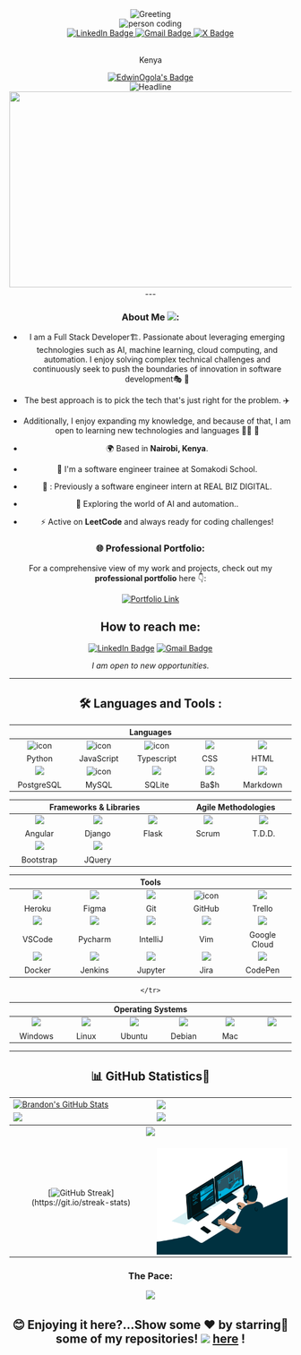 <!---GREETING--->
<div align="center">
  <img src="https://readme-typing-svg.herokuapp.com?color=4A90E2&size=32&center=true&vCenter=true&width=800&height=60&lines=Hello,+Welcome+to+My+Profile!+👋;I'm+Excited+to+Share+My+Work+With+You!!+😊;Feel+Free+to+Explore+My+Projects;+And+see+what+I'm+working+on!+😊." alt="Greeting" />
</div>

<div id="header" align="center">
 <!-- <img src="https://gifdb.com/images/high/ai-humanoid-boy-neon-0byngj723ojhu25b.gif" width="120"/> -->

<img align="" height="125" width="300" src="https://media.giphy.com/media/L1R1tvI9svkIWwpVYr/giphy.gif" alt="person coding">

 <div id="header">
  <a href="https://www.linkedin.com/in/brandon-edwin-ogola-b77063232/">
    <img src="https://img.shields.io/badge/LinkedIn-blue?style=for-the-badge&logo=linkedin&logoColor=white" alt="LinkedIn Badge"/>
  </a>
  
 <a href="mailto:brandon14ogola@gmail.com">
    <img src="https://img.shields.io/badge/Gmail-red?style=for-the-badge&logo=gmail&logoColor=white" alt="Gmail Badge"/>
  </a>
  
 <a href="https://x.com/BrandonOgola">
    <img src="https://img.shields.io/badge/-black?style=for-the-badge&logo=X&logoColor=white" alt="X Badge"/>
  </a>

  </a>
</div>


<img src="https://komarev.com/ghpvc/?username=edogola4&style=flat-square&color=blue" alt=""/>
<p>Kenya</p>
<a href="https://user-badge.committers.top/kenya/edogola4">
    <img src="https://user-badge.committers.top/kenya/EdwinOgola.svg" alt="EdwinOgola's Badge">

</a>



<div align="center">
  <img src="https://readme-typing-svg.herokuapp.com?color=00BFFF&size=32&center=true&vCenter=true&width=600&height=50&lines=I'm+Edwin+Ogola+👋;Full+Stack+Developer+🤓+%F0%9F%92%BB;Problem+Solver+🧠+🖋️;Software+Engineer+💻;AI+Enthusiast+🤖" alt="Headline" />
</div>






<div align="center">
  <img src="https://d3kjluh73b9h9o.cloudfront.net/original/4X/4/1/7/4175f677bdd6f6e3b6a572bbe5b104e6de35ea09.gif" width="600" height="350"/>
  
</div>
                                                                 ---


###  About Me  <img src="https://media.giphy.com/media/WUlplcMpOCEmTGBtBW/giphy.gif" width="30">:
- I am a Full Stack Developer🏗️. Passionate about leveraging emerging technologies such as AI, machine learning, cloud computing, and automation. I enjoy solving complex technical challenges and continuously seek to push the boundaries of innovation in software development🎭
🚗
- The best approach is to pick the tech that's just right for the problem.
✈️
- Additionally, I enjoy expanding my knowledge, and because of that, I am open to learning new technologies and languages 🐱‍👓
🚢

- 🌍 Based in **Nairobi, Kenya**.

- :telescope: I'm a software engineer trainee at Somakodi School.
  
- 🧙 : Previously a software engineer intern at REAL BIZ DIGITAL.

- :seedling: Exploring the world of AI and automation..

- :zap: Active on **LeetCode** and always ready for coding challenges!

### 🌐 Professional Portfolio:
For a comprehensive view of my work and projects, check out my **professional portfolio** here 👇:

<a href="https://brandon-2i82.vercel.app/" target="_blank">
  <img src="https://img.shields.io/badge/View-My%20Portfolio-32a852?style=for-the-badge&logo=internet-explorer&logoColor=white" alt="Portfolio Link"/>
</a>


## How to reach me:

[![LinkedIn Badge](https://img.shields.io/badge/-Brandon_Edwin-blue?style=flat&logo=Linkedin&logoColor=white)](https://www.linkedin.com/in/brandon-edwin-ogola-b77063232/)
[![Gmail Badge](https://img.shields.io/badge/Email-Email%20Me-D14836?style=flat&logo=gmail&logoColor=white)](mailto:brandon14ogola@gmail.com)

*I am open to new opportunities.*

---

## :hammer_and_wrench: Languages and Tools :

<div align="center">
  <table>
    <thead>
      <tr>
        <th colspan="7">Languages</th>
      </tr>
    </thead>
    <tr>
      <td align="center" width=110>  <img src="https://techstack-generator.vercel.app/python-icon.svg" alt="icon" width="65" height="65" /> </td>
      <td align="center" width=110>  <img src="https://techstack-generator.vercel.app/js-icon.svg" alt="icon" width="65" height="65" /> </td>
      <td align="center" width=110>  <img src="https://techstack-generator.vercel.app/ts-icon.svg" alt="icon" width="65" height="65" /> </td>
      <td align="center" width=110> <img height=60 src="https://cdn.jsdelivr.net/gh/devicons/devicon/icons/css3/css3-original.svg"/> </td>
      <td align="center" width=110> <img height=60 src="https://cdn.jsdelivr.net/gh/devicons/devicon/icons/html5/html5-original.svg"/> </td>
    </tr>
    <tr> 
      <td align="center" width=110>Python</td>
      <td align="center" width=110>JavaScript</td>
      <td align="center" width=110>Typescript</td>
      <td align="center" width=110>CSS</td>
      <td align="center" width=110>HTML</td>
    </tr>
    <tr>
      <td align="center" width=110> <img height=60 src="https://cdn.jsdelivr.net/gh/devicons/devicon/icons/postgresql/postgresql-original.svg"/> </td>
      <td align="center" width=110> <img src="https://techstack-generator.vercel.app/mysql-icon.svg" alt="icon" width="65" height="65" /> </td>
      <td align="center" width=110> <img height=60 src="https://cdn.jsdelivr.net/gh/devicons/devicon/icons/sqlite/sqlite-original.svg"/> </td>
      <td align="center" width=110> <img height=60 src="https://cdn.jsdelivr.net/gh/devicons/devicon/icons/bash/bash-original.svg"/> </td>
      <td align="center" width=110> <img height=60 src="https://cdn.jsdelivr.net/gh/devicons/devicon/icons/markdown/markdown-original.svg"/> </td>
    <tr> 
      <td align="center" width=110>PostgreSQL</td>
      <td align="center" width=110>MySQL</td>
      <td align="center" width=110>SQLite</td>
      <td align="center" width=110>Ba$h</td>
      <td align="center" width=110>Markdown</td>
    </tr>
  </table>

  <table>
    <thead>
      <tr>
        <th colspan="3">Frameworks & Libraries </th>
        <th colspan="3">Agile Methodologies</th>
      </tr>
    </thead>
    <tr>
      <td align="center" width=110> <img height=60 src="https://cdn.jsdelivr.net/gh/devicons/devicon/icons/angularjs/angularjs-original.svg"/> </td>
      <td align="center" width=110> <img height=60 src="https://cdn.jsdelivr.net/npm/devicon-2.2@2.2.0/icons/django/django-original.svg"/> </td>
      <td align="center" width=110> <img height=60 src="https://cdn.jsdelivr.net/gh/devicons/devicon/icons/flask/flask-original.svg"/> </td>
      <td align="center" width=110><img width=60 src="https://user-images.githubusercontent.com/27622683/192119071-da8aff75-02b1-4c6d-8232-507b9454cd49.png"/></td>
      <td align="center" width=110><img width=60 src="https://user-images.githubusercontent.com/27622683/192119394-0284fdfc-3ad2-460c-8b57-5ed13a2cbfc0.png"/></td>
      <tr align="center"> 
        <td align="center" width=110>Angular</td>
        <td align="center" width=110>Django</td>
        <td align="center" width=110>Flask</td>
        <td align="center" width=110>Scrum</td>
        <td align="center" width=110>T.D.D.</td>
      </tr>
      <tr>
      <td align="center" width=110> <img height=60 src="https://cdn.jsdelivr.net/gh/devicons/devicon/icons/bootstrap/bootstrap-original.svg"/> </td>
      <td align="center" width=110> <img height=60 src="https://cdn.jsdelivr.net/gh/devicons/devicon/icons/jquery/jquery-original.svg"/> </td>
      <tr align="center"> 
        <td align="center" width=110>Bootstrap</td>
        <td align="center" width=110>JQuery</td>
      </tr>
    </tr>
  </table>
  <table>
    <thead>
    <tr>
      <th colspan="7">Tools</th>
    </tr>
    </thead>
    <tr>
      <td align="center" width=110> <img height=60 src="https://cdn.jsdelivr.net/gh/devicons/devicon/icons/heroku/heroku-original.svg"/> </td>
      <td align="center" width=110> <img height=60 src="https://cdn.jsdelivr.net/gh/devicons/devicon/icons/figma/figma-original.svg"/> </td>
      <td align="center" width=110> <img height=60 src="https://cdn.jsdelivr.net/gh/devicons/devicon/icons/git/git-original.svg"/> </td>
      <td align="center" width=110> <img src="https://techstack-generator.vercel.app/github-icon.svg" alt="icon" width="65" height="65" /> </td>
      <td align="center" width=110> <img height=60 src="https://cdn.jsdelivr.net/npm/devicon-2.2@2.2.0/icons/trello/trello-plain.svg"/> </td>
    </tr>
    <tr> 
      <td align="center" width=110>Heroku</td>
      <td align="center" width=110>Figma</td>
      <td align="center" width=110>Git</td>
      <td align="center" width=110>GitHub</td>
      <td align="center" width=110>Trello</td>
    </tr>
    <tr>
      <td align="center" width=110> <img height=60 src="https://cdn.jsdelivr.net/gh/devicons/devicon/icons/vscode/vscode-original.svg"/> </td>
      <td align="center" width=110> <img height=60 src="https://cdn.jsdelivr.net/gh/devicons/devicon/icons/pycharm/pycharm-original.svg"/> </td>
      <td align="center" width=110> <img height=60 src="https://cdn.jsdelivr.net/gh/devicons/devicon/icons/intellij/intellij-original.svg"/> </td>
      <td align="center" width=110> <img height=60 src="https://cdn.jsdelivr.net/gh/devicons/devicon/icons/vim/vim-original.svg"/> </td> 
      <td align="center" width=110> <img height=60 src="https://cdn.jsdelivr.net/gh/devicons/devicon/icons/googlecloud/googlecloud-original.svg"/> </td> 
    </tr>
    <tr> 
      <td align="center" width=110>VSCode</td>
      <td align="center" width=110>Pycharm</td>
      <td align="center" width=110>IntelliJ</td>
      <td align="center" width=110>Vim</td>
      <td align="center" width=110>Google Cloud</td>
    </tr>
    <tr>
      <td align="center" width=110> <img height=60 src="https://cdn.jsdelivr.net/gh/devicons/devicon/icons/docker/docker-original.svg"/> </td>
      <td align="center" width=110> <img height=60 src="https://cdn.jsdelivr.net/gh/devicons/devicon/icons/jenkins/jenkins-line.svg"/> </td>
      <td align="center" width=110> <img height=60 src="https://cdn.jsdelivr.net/gh/devicons/devicon/icons/jupyter/jupyter-original.svg"/> </td>
      <td align="center" width=110> <img height=60 src="https://cdn.jsdelivr.net/gh/devicons/devicon/icons/jira/jira-original.svg"/> </td>
      <td align="center" width=110> <img height=60 src="https://cdn.jsdelivr.net/gh/devicons/devicon/icons/codepen/codepen-plain.svg"/> </td>
    </tr>
    <tr> 
      <td align="center" width=110>Docker</td>
      <td align="center" width=110>Jenkins</td>
      <td align="center" width=110>Jupyter</td>
      <td align="center" width=110>Jira</td>
      <td align="center" width=110>CodePen</td>
    </tr>
  </table>
  <table>
    <thead>
      <tr>
        <th colspan="7">Operating Systems</th>
      </tr>
    </thead>
    <tr>
      <td align="center" width=110><img height=60 src="https://cdn.jsdelivr.net/gh/devicons/devicon/icons/windows8/windows8-original.svg"/> </td>
      <td align="center" width=110> <img height=60 src="https://cdn.jsdelivr.net/gh/devicons/devicon/icons/linux/linux-original.svg"/> </td>
      <td align="center" width=110> <img height=60 src="https://cdn.jsdelivr.net/gh/devicons/devicon/icons/ubuntu/ubuntu-plain.svg"/> </td>
      <td align="center" width=110> <img height=60 src="https://cdn.jsdelivr.net/gh/devicons/devicon/icons/debian/debian-plain.svg"/> </td>
      <td align="center" width=110> <img height=60 src="https://cdn.jsdelivr.net/gh/devicons/devicon/icons/debian/debian-plain.svg"/> </td>
      <td align="center" width=110> <img height=60 src="https://cdn.jsdelivr.net/gh/devicons/devicon/icons/apple/apple-original.svg"/> </td>
    <tr> 
      <td align="center" width=110>Windows</td>
      <td align="center" width=110>Linux</td>
      <td align="center" width=110>Ubuntu</td>
      <td align="center" width=110>Debian</td>
      <td align="center" width=110>Mac</td>
      
    </tr>
  </table>
</div>




---

## 📊 GitHub Statistics📜 
<table>
<tr>
<td>
<a href="https://github.com/edogola4">
    <img align="center" src="https://github-readme-stats.vercel.app/api?username=edogola4&show_icons=true&line_height=27&count_private=true&title_color=f48c06&text_color=c9cacc&icon_color=2bbc8a&bg_color=000000" alt="Brandon's GitHub Stats" />
</td>
<td>
            <img align="center" src="https://github-readme-stats.vercel.app/api/top-langs/?username=edogola4&theme=highcontrast&layout=compact" />
  </a>
</td>
</tr>

<tr>
<td>
            <img height="200em" src="https://github-profile-summary-cards.vercel.app/api/cards/most-commit-language?username=edogola4"/>
</td>
<td>
            <img height="200em" src="https://github-profile-summary-cards.vercel.app/api/cards/repos-per-language?username=edogola4"/>
</td>
</tr>

<tr>
<tr>
        <th colspan="7"><a href="https://github.com/edogola4/readme-typing-svg"><img src="https://readme-typing-svg.herokuapp.com/?lines=Email%20me%20via%20edogola4@gmail.com;I%20am%20ready%20to%20work%20with%20you!;&font=Fira%20Code&center=true&width=440&height=45&color=0A2E8B&vCenter=true&size=22"></a></th>
      </tr>
<td align="center">

[![GitHub Streak](https://github-readme-streak-stats.herokuapp.com/?user=edogola4&theme=tokyonight&layout=compa")](https://git.io/streak-stats)












</td>
<td align="center">
<p align="center">
</p>
            <img align="right" alt="Developer Brandon Ogola" src="code.gif" width="350" height="190" />
</td>
</tr>
</table>









### The Pace:

<div>  
<img src="https://github-profile-trophy.vercel.app/?username=edogola4&margin-w=15&margin-h=15" />

</div>
<div align="right">
  
  
  
</div>

## 😊 Enjoying it here?...Show some ❤️ by starring🌟 some of my repositories!  <img src="https://img.icons8.com/fluency/20/000000/star.png" /> [here](https://github.com/edogola4/edogola4/) !
